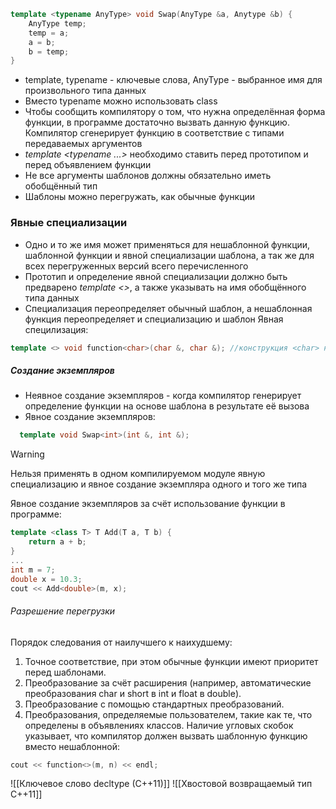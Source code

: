 ```cpp
template <typename AnyType> void Swap(AnyType &a, Anytype &b) {
	AnyType temp;
	temp = a;
	a = b;
	b = temp;
}
```
- template, typename - ключевые слова, AnyType - выбранное имя для произвольного типа данных
- Вместо typename можно использовать class
- Чтобы сообщить компилятору о том, что нужна определённая форма функции, в программе достаточно вызвать данную функцию. Компилятор сгенерирует функцию в соответствие с типами передаваемых аргументов
- _template \<typename ...\>_ необходимо ставить перед прототипом и перед объявлением функции
- Не все аргументы шаблонов должны обязательно иметь обобщённый тип
- Шаблоны можно перегружать, как обычные функции
### Явные специализации
- Одно и то же имя может применяться для нешаблонной функции, шаблонной функции и явной специализации шаблона, а так же для всех перегруженных версий всего перечисленного
- Прототип и определение явной специализации должно быть предварено _template <>_, а также указывать на имя обобщённого типа данных
- Специализация переопределяет обычный шаблон, а нешаблонная функция переопределяет и специализацию и шаблон
Явная специлизация:
```cpp
template <> void function<char>(char &, char &); //конструкция <char> необязательна
```
##### Создание экземпляров
- Неявное создание экземпляров - когда компилятор генерирует определение функции на основе шаблона в результате её вызова
- Явное создание экземпляров:
```cpp
  template void Swap<int>(int &, int &);
```
>[!Warning]
>Нельзя применять в одном компилируемом модуле явную специализацию и явное создание экземпляра одного и того же типа

Явное создание экземпляров за счёт использование функции в программе:
```cpp
template <class T> T Add(T a, T b) {
	return a + b;
}
...
int m = 7;
double x = 10.3;
cout << Add<double>(m, x);
```
###### Разрешение перегрузки
Порядок следования от наилучшего к наихудшему:
1. Точное соответствие, при этом обычные функции имеют приоритет перед шаблонами.
2. Преобразование за счёт расширения (например, автоматические преобразования char и short в int и float в double).
3. Преобразование с помощью стандартных преобразований.
4. Преобразования, определяемые пользователем, такие как те, что определены в объявлениях классов.
Наличие угловых скобок указывает, что компилятор должен вызвать шаблонную функцию вместо нешаблонной:
```cpp
cout << function<>(m, n) << endl;
```
![[Ключевое слово decltype (C++11)]]
![[Хвостовой возвращаемый тип C++11]]